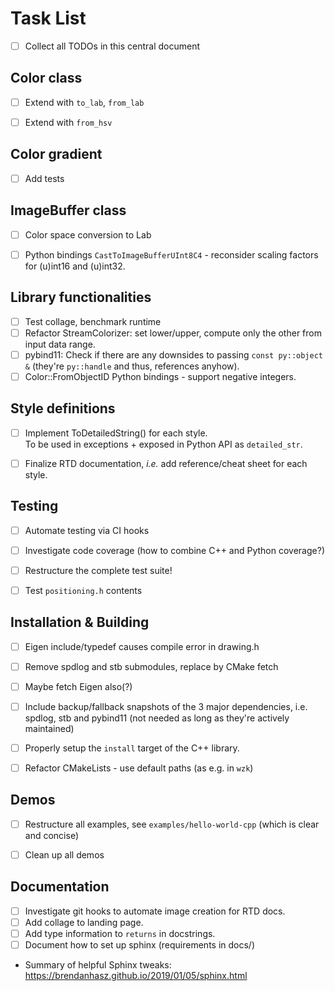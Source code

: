 # Task List
* [ ] Collect all TODOs in this central document


## Color class
* [ ] Extend with `to_lab`, `from_lab`
* [ ] Extend with `from_hsv`


## Color gradient
* [ ] Add tests


## ImageBuffer class
* [ ] Color space conversion to Lab
* [ ] Python bindings `CastToImageBufferUInt8C4` - reconsider scaling factors for (u)int16 and (u)int32.


## Library functionalities
* [ ] Test collage, benchmark runtime
* [ ] Refactor StreamColorizer: set lower/upper, compute only the other from input data range.
* [ ] pybind11: Check if there are any downsides to passing `const py::object &` (they're `py::handle` and thus, references anyhow).
* [ ] Color::FromObjectID Python bindings - support negative integers.

## Style definitions
* [ ] Implement ToDetailedString() for each style.  
  To be used in exceptions + exposed in Python API as `detailed_str`.
* [ ] Finalize RTD documentation, *i.e.* add reference/cheat sheet for each style.


## Testing
* [ ] Automate testing via CI hooks
* [ ] Investigate code coverage (how to combine C++ and Python coverage?)
* [ ] Restructure the complete test suite!
* [ ] Test `positioning.h` contents


## Installation & Building
* [ ] Eigen include/typedef causes compile error in drawing.h
* [ ] Remove spdlog and stb submodules, replace by CMake fetch
* [ ] Maybe fetch Eigen also(?)
* [ ] Include backup/fallback snapshots of the 3 major dependencies, i.e. spdlog, stb and pybind11 (not needed as long as they're actively maintained)
* [ ] Properly setup the `install` target of the C++ library.
* [ ] Refactor CMakeLists - use default paths (as e.g. in `wzk`)


## Demos
* [ ] Restructure all examples, see ``examples/hello-world-cpp`` (which is clear and concise)
* [ ] Clean up all demos


## Documentation
* [ ] Investigate git hooks to automate image creation for RTD docs.
* [ ] Add collage to landing page.
* [ ] Add type information to `returns` in docstrings.
* [ ] Document how to set up sphinx (requirements in docs/)
* Summary of helpful Sphinx tweaks: https://brendanhasz.github.io/2019/01/05/sphinx.html


